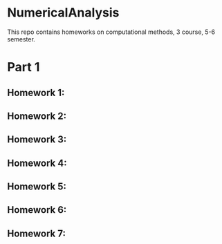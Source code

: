 # NumericalAnalysis
This repo contains homeworks on computational methods, 3 course, 5-6 semester.

# Part 1

## Homework 1: 

## Homework 2: 

## Homework 3: 

## Homework 4: 

## Homework 5: 

## Homework 6: 

## Homework 7: 
